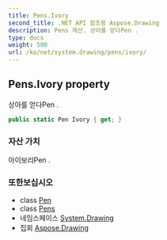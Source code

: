 ```yaml
---
title: Pens.Ivory
second_title: .NET API 참조용 Aspose.Drawing
description: Pens 재산. 상아를 얻다Pen .
type: docs
weight: 580
url: /ko/net/system.drawing/pens/ivory/
---
```

## Pens.Ivory property

상아를 얻다Pen .

```csharp
public static Pen Ivory { get; }
```

### 자산 가치

아이보리Pen .

### 또한보십시오

* class [Pen](../../pen/)
* class [Pens](../)
* 네임스페이스 [System.Drawing](../../pens/)
* 집회 [Aspose.Drawing](../../../)


